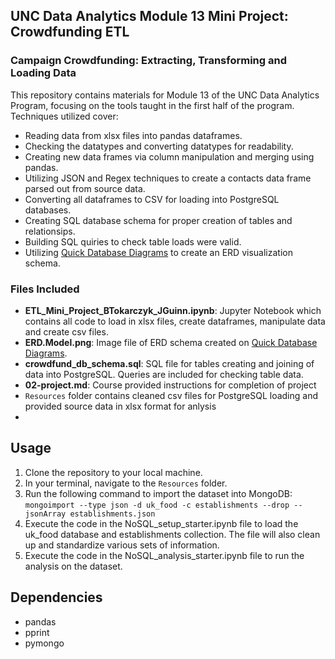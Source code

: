 ## UNC Data Analytics Module 13 Mini Project: Crowdfunding ETL

### Campaign Crowdfunding: Extracting, Transforming and Loading Data 

This repository contains materials for Module 13 of the UNC Data Analytics Program, focusing on the tools taught in the first half of the program. Techniques utilized cover:

- Reading data from xlsx files into pandas dataframes.
- Checking the datatypes and converting datatypes for readability.
- Creating new data frames via column manipulation and merging using pandas.
- Utilizing JSON and Regex techniques to create a contacts data frame parsed out from source data.
- Converting all dataframes to CSV for loading into PostgreSQL databases.
- Creating SQL database schema for proper creation of tables and relationsips.
- Building SQL quiries to check table loads were valid.
- Utilizing [Quick Database Diagrams](https://app.quickdatabasediagrams.com/#/) to create an ERD visualization schema.

### Files Included

- **ETL_Mini_Project_BTokarczyk_JGuinn.ipynb**: Jupyter Notebook which contains all code to load in xlsx files, create dataframes, manipulate data and create csv files.
- **ERD.Model.png**: Image file of ERD schema created on [Quick Database Diagrams](https://app.quickdatabasediagrams.com/#/).
- **crowdfund_db_schema.sql**: SQL file for tables creating and joining of data into PostgreSQL.  Queries are included for checking table data.
- **02-project.md**: Course provided instructions for completion of project
- `Resources` folder contains cleaned csv files for PostgreSQL loading and provided source data in xlsx format for anlysis
- 

## Usage

1. Clone the repository to your local machine.
2. In your terminal, navigate to the `Resources` folder.
3. Run the following command to import the dataset into MongoDB: `mongoimport --type json -d uk_food -c establishments --drop --jsonArray establishments.json`
4. Execute the code in the NoSQL_setup_starter.ipynb file to load the uk_food database and establishments collection. The file will also clean up and standardize various sets of information.
5. Execute the code in the NoSQL_analysis_starter.ipynb file to run the analysis on the dataset.

## Dependencies

- pandas
- pprint
- pymongo